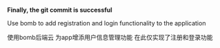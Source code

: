 **Finally, the git commit is successful**

Use bomb to add registration and login functionality to the application

使用bomb后端云 为app增添用户信息管理功能 在此仅实现了注册和登录功能
